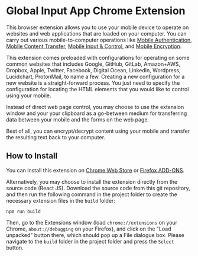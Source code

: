 # Global Input App Chrome Extension
This browser extension allows you to use your mobile device to operate on websites and web applications that are loaded on your computer. You can carry out various mobile-to-computer operations like [Mobile Authentication](https://globalinput.co.uk/global-input-app/mobile-authentication), [Mobile Content Transfer](https://globalinput.co.uk/global-input-app/mobile-content-transfer), [Mobile Input & Control](https://globalinput.co.uk/global-input-app/mobile-input-control), and [Mobile Encryption](https://globalinput.co.uk/global-input-app/mobile-content-encryption). 

This extension comes preloaded with configurations for operating on some common websites that includes Google, GitHub, GitLab, Amazon+AWS, Dropbox, Apple, Twitter, Facebook, Digital Ocean, LinkedIn, Wordpress, Lucidchart, ProtonMail, to name a few. Creating a new configuration for a new website is a straight-forward process. You just need to specify the configuration for locating the HTML elements that you would like to control using your mobile. 

Instead of direct web page control, you may choose to use the extension window and your your clipboard as a go-between medium 
for transferring data between your mobile and the forms on the web page.

Best of all, you can encrypt/decrypt content using your mobile and transfer the resulting text back to your computer. 

## How to Install
You can install this extension on [Chrome Web Store](https://chrome.google.com/webstore/detail/global-input-app/hcklienddlealndjnakkagefaelhnjkp?hl=en) or [Firefox ADD-ONS](https://addons.mozilla.org/en-GB/firefox/addon/global-input-app/).

Alternatively, you may choose to install the extension directly from the source code (React JS).  Download the source code from this git repository, and then run the following command in the project folder to create the necessary extension files in the ```build``` folder:

```
npm run build
```
Then, go to the Extensions window (load ```chrome://extensions``` on your Chrome, ```about://debugging``` on your Firefox), and click on the "Load unpacked" button there, which should pop up a File dialogue box. Please navigate to the ```build``` folder in the project folder and press the ```Select``` button.

